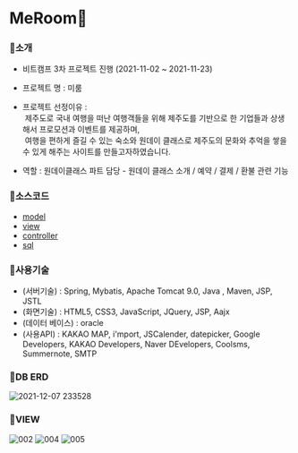 # MeRoom🏡
### 📌소개
   - 비트캠프 3차 프로젝트 진행 (2021-11-02 ~ 2021-11-23)
   - 프로젝트 명 : 미룸
   - 프로젝트 선정이유 : 
   <br>&nbsp;제주도로 국내 여행을 떠난 여행객들을 위해 제주도를 기반으로 한 기업들과 상생해서 프로모션과 이벤트를 제공하며, 
   <br>&nbsp;여행을 편하게 즐길 수 있는 숙소와 원데이 클래스로 제주도의 문화와 추억을 쌓을 수 있게 해주는 사이트를 만들고자하였습니다.

   - 역할 : 원데이클래스 파트 담당 - 원데이 클래스 소개 / 예약 / 결제 / 환불 관련 기능
       
          
### 📌소스코드
  * [model](https://github.com/seolbb/final-project/tree/main/MeRoom/src/main/java/com/spring/mr/vo/oneday)
  * [view](https://github.com/seolbb/final-project/tree/main/MeRoom/src/main/webapp)
  * [controller](https://github.com/seolbb/final-project/blob/main/MeRoom/src/main/java/com/spring/mr/controller/oneday/OnedayClassController.java)
  * [sql](https://github.com/seolbb/final-project/tree/main/MeRoom/sql)


### 📌사용기술
  * (서버기술) : Spring, Mybatis, Apache Tomcat 9.0, Java , Maven, JSP, JSTL
  * (화면기술) : HTML5, CSS3, JavaScript, JQuery, JSP, Aajx
  * (데이터 베이스) : oracle
  * (사용API) : KAKAO MAP, i'mport, JSCalender, datepicker, Google Developers, KAKAO Developers, Naver DEvelopers, Coolsms, Summernote, SMTP 
          
          
### 📌DB ERD
![2021-12-07 233528](https://user-images.githubusercontent.com/92971809/145048625-b4f97d22-a140-464d-ae8a-c63ccd8cc491.png)


### 📌VIEW
![002](https://user-images.githubusercontent.com/92971809/145175816-0d9aaa7e-12f3-43a0-908e-05a2fee58ac6.png)
![004](https://user-images.githubusercontent.com/92971809/145957394-7407293d-6b3f-416d-926c-b4b39f8f3302.png)
![005](https://user-images.githubusercontent.com/92971809/145952931-656c40a4-004d-4e91-a229-8080129f43a8.png)
